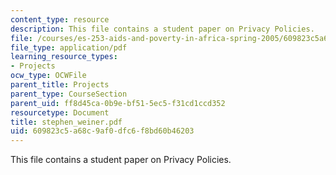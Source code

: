 ```yaml
---
content_type: resource
description: This file contains a student paper on Privacy Policies.
file: /courses/es-253-aids-and-poverty-in-africa-spring-2005/609823c5a68c9af0dfc6f8bd60b46203_stephen_weiner.pdf
file_type: application/pdf
learning_resource_types:
- Projects
ocw_type: OCWFile
parent_title: Projects
parent_type: CourseSection
parent_uid: ff8d45ca-0b9e-bf51-5ec5-f31cd1ccd352
resourcetype: Document
title: stephen_weiner.pdf
uid: 609823c5-a68c-9af0-dfc6-f8bd60b46203
---
```

This file contains a student paper on Privacy Policies.


